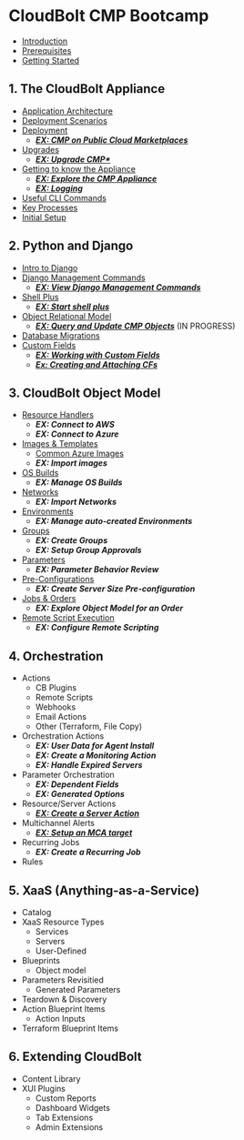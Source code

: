# CloudBolt CMP Bootcamp
* [Introduction](introduction.md)
* [Prerequisites](prerequisites.md)
* [Getting Started](getting_started.md)

## 1. The CloudBolt Appliance
- [Application Architecture](appliance/architecture.md)
- [Deployment Scenarios](appliance/deployment-arch.md)
- [Deployment](appliance/deployment.md)
  - ***[EX: CMP on Public Cloud Marketplaces](exercises/marketplaces.md)***
- [Upgrades](appliance/upgrades.md)
  - ***[EX: Upgrade CMP*](exercises/upgrade.md)***
- [Getting to know the Appliance](appliance/gettingtoknow.md)
  - ***[EX: Explore the CMP Appliance](exercises/explore_appliance.md)***
  - ***[EX: Logging](exercises/logging.md)***
- [Useful CLI Commands](appliance/cli_commands.md)
- [Key Processes](appliance/key_processes.md)
- [Initial Setup](appliance/initial_setup.md)


## 2. Python and Django
- [Intro to Django](python_django/django_intro.md)
- [Django Management Commands](python_django/commands.md)
  - ***[EX: View Django Management Commands](exercises/commands.md)***
- [Shell Plus](python_django/shell_plus.md)
  - ***[EX: Start shell plus](exercises/shell_plus.md)***
- [Object Relational Model](python_django/orm.md)
  - ***[EX: Query and Update CMP Objects](exercises/models.md)*** (IN PROGRESS)
- [Database Migrations](python_django/migrations.md)
- [Custom Fields](python_django/custom_fields.md)
  - ***[EX: Working with Custom Fields](exercises/accessing_cfs.md)***
  - ***[Ex: Creating and Attaching CFs](exercises/creating_cfs.md)***


## 3. CloudBolt Object Model
- [Resource Handlers](cb_model/resourcehandlers.md)
  - ***EX: Connect to AWS***
  - ***EX: Connect to Azure***
- [Images & Templates](cb_model/images_templates.md)
    - [Common Azure Images](cb_model/azure_images.md)
    - ***EX: Import images***
- [OS Builds](cb_model/osbuilds.md)
  - ***EX: Manage OS Builds***
- [Networks](cb_model/networks.md)
    - ***EX: Import Networks***
- [Environments](cb_model/environments.md)
  - ***EX: Manage auto-created Environments***
- [Groups](cb_model/groups.md)
  - ***EX: Create Groups***
  - ***EX: Setup Group Approvals***
- [Parameters](cb_model/parameters.md)
  - ***EX: Parameter Behavior Review***
- [Pre-Configurations](cb_model/preconfigs.md)
  - ***EX: Create Server Size Pre-configuration***
- [Jobs & Orders](cb_model/jobs_orders.md)
  - ***EX: Explore Object Model for an Order***
- [Remote Script Execution](cb_model/remote_scripts.md)
  - ***EX: Configure Remote Scripting***

## 4. Orchestration
- Actions
    - CB Plugins
    - Remote Scripts
    - Webhooks
    - Email Actions
    - Other (Terraform, File Copy)
- Orchestration Actions
  - ***EX: User Data for Agent Install*** 
  - ***EX: Create a Monitoring Action***
  - ***EX: Handle Expired Servers***
- Parameter Orchestration
  - ***EX: Dependent Fields***
  - ***EX: Generated Options*** 
- Resource/Server Actions
  - ***[EX: Create a Server Action](exercises/server_action.md)***
- Multichannel Alerts
  - ***[EX: Setup an MCA target](exercises/mca.md)***
- Recurring Jobs
  - ***EX: Create a Recurring Job***
- Rules

## 5. XaaS (Anything-as-a-Service)
- Catalog
- XaaS Resource Types
  - Services
  - Servers
  - User-Defined
- Blueprints
  - Object model
- Parameters Revisitied
  - Generated Parameters
- Teardown & Discovery
- Action Blueprint Items
  - Action Inputs
- Terraform Blueprint Items

## 6. Extending CloudBolt
- Content Library
- XUI Plugins
  - Custom Reports
  - Dashboard Widgets
  - Tab Extensions
  - Admin Extensions


